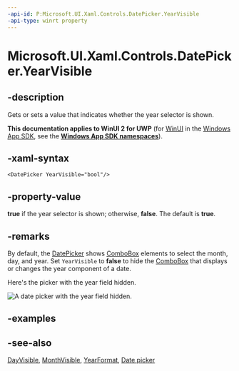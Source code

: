 ```yaml
---
-api-id: P:Microsoft.UI.Xaml.Controls.DatePicker.YearVisible
-api-type: winrt property
---
```


<!-- Property syntax
public bool YearVisible { get;  set; }
-->

# Microsoft.UI.Xaml.Controls.DatePicker.YearVisible

## -description

Gets or sets a value that indicates whether the year selector is shown.

**This documentation applies to WinUI 2 for UWP** (for [WinUI](/windows/apps/winui/winui3/) in the [Windows App SDK](/windows/apps/windows-app-sdk/), see the **[Windows App SDK namespaces](/windows/windows-app-sdk/api/winrt/)**).

## -xaml-syntax

```xaml
<DatePicker YearVisible="bool"/>
```

## -property-value

**true** if the year selector is shown; otherwise, **false**. The default is **true**.

## -remarks

By default, the [DatePicker](datepicker.md) shows [ComboBox](combobox.md) elements to select the month, day, and year. Set `YearVisible` to **false** to hide the [ComboBox](combobox.md) that displays or changes the year component of a date.

Here's the picker with the year field hidden.

![A date picker with the year field hidden.](images/date-time/date-picker-year-hidden.png)

## -examples

## -see-also

[DayVisible](datepicker_dayvisible.md), [MonthVisible](datepicker_monthvisible.md), [YearFormat](datepicker_yearformat.md), [Date picker](/windows/apps/design/controls/date-picker)
